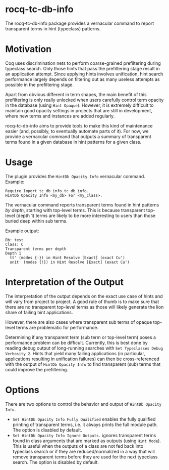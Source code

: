 rocq-tc-db-info
====================
The rocq-tc-db-info package provides a vernacular command to report
transparent terms in hint (typeclass) patterns.

Motivation
=============
Coq uses discrimination nets to perform coarse-grained prefiltering during
typeclass search. Only those hints that pass the prefiltering stage result in an
application attempt. Since applying hints involves unification, hint search
performance largely depends on filtering out as many useless attempts as
possible in the prefiltering stage.

Apart from obvious different in term shapes, the main benefit of this
prefiltering is only really unlocked when users carefully control term opacity
in the database (using `Hint Opaque`). However, it is extremely difficult to
maintain good opacity settings in projects that are still in development, where
new terms and instances are added regularly.

rocq-tc-db-info aims to provide tools to make this kind of maintenance easier
(and, possibly, to eventually automate parts of it). For now, we provide a
vernacular command that outputs a summary of transparent terms found in a given
database in hint patterns for a given class.

Usage
=======
The plugin provides the `HintDb Opacity Info` vernacular command. Example:

```coq
Require Import tc_db_info.tc_db_info.
HintDb Opacity Info <my_db> For <my_class>.
```

The vernacular command reports transparent terms found in hint patterns *by
depth*, starting with top-level terms. This is because transparent top-level (depth 1)
terms are likely to be more interesting to users than those buried deep within
sub terms.

Example output:
```
Db: test
Class: C
Transparent terms per depth
Depth 1
  tt' (modes {-}) in Hint Resolve [Exact] (exact Cu')
  unit' (modes {!}) in Hint Resolve [Exact] (exact Cu')
```

Interpretation of the Output
=====================================
The interpretation of the output depends on the exact use case of hints and
will vary from project to project. A good rule of thumb is to make sure that
there are no transparent top-level terms as those will likely generate the lion
share of failing hint applications.

However, there are also cases where transparent sub terms of opaque top-level
terms are problematic for performance.

Determining if any transparent term (sub term or top-level term) poses a
performance problem can be difficult. Currently, this is best done by reading
debug output of long-running searches with `Set Typeclasses Debug Verbosity 2`.
Hints that yield many failing applications (in particular, applications
resulting in unification failures) can then be cross-referenced with the output
of `HintDb Opacity Info` to find transparent (sub) terms that could improve the
prefiltering.

Options
=========
There are two options to control the behavior and output of `HintDb Opacity
Info`.

* `Set HintDb Opacity Info Fully Qualified` enables the fully qualified printing
  of transparent terms, i.e. it always prints the full module path. The option
  is disabled by default.
* `Set HintDb Opacity Info Ignore Outputs.` ignores transparent terms found in
  class arguments that are marked as outputs (using `Hint Mode`). This is useful
  when the outputs of a class are not fed back into typeclass search or if they
  are reduced/normalized in a way that will remove transparent terms before they
  are used for the next typeclass search. The option is disabled by default.
